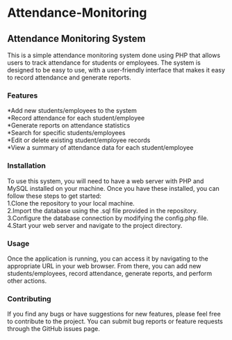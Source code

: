 # Attendance-Monitoring

<h2>Attendance Monitoring System</h2>

This is a simple attendance monitoring system done using PHP that allows users to track attendance for students or employees. The system is designed to be easy to use, with a user-friendly interface that makes it easy to record attendance and generate reports.

<h3>Features</h3>
  *Add new students/employees to the system<br>
  *Record attendance for each student/employee<br>
  *Generate reports on attendance statistics<br>
  *Search for specific students/employees<br>
  *Edit or delete existing student/employee records<br>
  *View a summary of attendance data for each student/employee<br>
 
<h3>Installation</h3>
To use this system, you will need to have a web server with PHP and MySQL installed on your machine. Once you have these installed, you can follow these steps to get started:
<br>
  1.Clone the repository to your local machine.<br>
  2.Import the database using the .sql file provided in the repository.<br>
  3.Configure the database connection by modifying the config.php file.<br>
  4.Start your web server and navigate to the project directory.<br>

<h3>Usage</h3>
 Once the application is running, you can access it by navigating to the appropriate URL in your web browser. From there, you can add new students/employees, record attendance, generate reports, and perform other actions.

<h3>Contributing</h3>
If you find any bugs or have suggestions for new features, please feel free to contribute to the project. You can submit bug reports or feature requests through the GitHub issues page.
